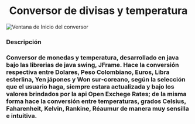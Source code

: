 
<h1 align= "center">Conversor de divisas y temperatura</h1>


![Ventana de Inicio del conversor](https://user-images.githubusercontent.com/83375750/227814205-73035665-aff6-4834-bd49-45e23267889f.png)

<h3>Descripción<h3>
Conversor de monedas y temperatura, desarrollado en java bajo las librerias de java swing, JFrame. Hace la conversión respectiva entre Dolares, Peso Colombiano, Euros, Libra esterlina,
Yen jápones y Won sur-coreano, según la selección que el usuario haga, siempre estara actualizada y bajo los valores brindados por la api Open Exchege Rates; de la misma forma hace la 
conversión entre temperaturas, grados Celsius, Faharenheit, Kelvin, Rankine, Réaumur de manera muy sensilla e intuitiva.

